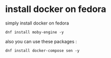 
# install docker on fedora

simply install docker on fedora


```
dnf install moby-engine -y
```

also you can use these packages :

```
dnf install docker-compose sen -y
```
